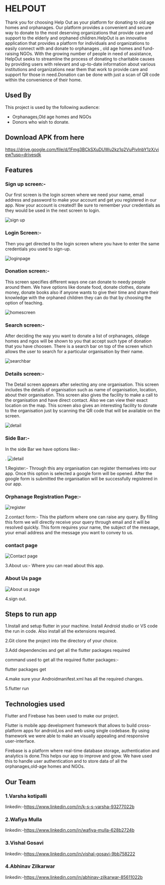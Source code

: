 
# HELPOUT 

Thank you for choosing Help Out as your platform for donating to old age homes and orphanages. Our platform provides a convenient and secure way to donate to the most deserving organizations that provide care and support to the elderly and orphaned children.HelpOut is an innovative application that provides a platform for individuals and organizations to easily connect with and donate to orphanages , old age homes and fund-raising NGOs. With the growing number of people in need of assistance, HelpOut seeks to streamline the process of donating to charitable causes by providing users with relevant and up-to-date information about various institutions and organizations near them that work to provide care and support for those in need.Donation can be done with just a scan of QR code within the convenience of their home.


## Used By

This project is used by the following audience:

- Orphanages,Old age homes and NGOs
- Donors who wish to donate.


## Download APK from here
https://drive.google.com/file/d/1Fmg3BCkSXuDUWu2kz1q2VuPivInbY1zX/view?usp=drivesdk
## Features

 ### Sign up screen:- 
Our first screen is the login screen  where we need your name, email address and password to make your account and get you registered in our app. Now your account is created!! Be sure to remember your credentials as they would be used in the next screen to login.

![sign up](help_out/assets/images/signuppage.jpg)

### Login Screen:-
Then you get directed to the login screen where you have to enter the same credentials you used to sign-up.

![loginpage](help_out/assets/images/loginpage.png)

### Donation screen:-
This screen specifies different ways one can donate to needy people around them. 
We have options like donate food, donate clothes, donate money, donate  books also if anyone wants to give their time and share their knowledge with the orphaned children they can do that by choosing the option of teaching.

![homescreen](help_out/assets/images/home.png)

### Search screen:-
After deciding the way you want to donate a list of orphanages, oldage homes and ngos will be shown to you that accept such type of donation that you have choosen. There is a search bar on top of the screen which allows the user to search for a particular organisation by their name. 

![searchbar](help_out/assets/images/searchbar.jpg)





### Details screen:-
The Detail screen appears after selecting any one organisation. This screen includes the details of organisation such as name of organisation, location, about their organisation. This screen also gives the facility to make a call to the organisation and have direct contact. Also we can view their exact location on the map. 
This screen also gives an interesting facility to donate to the organisation just by scanning the QR code that will be available on the screen. 


![detail](help_out/assets/images/detailscreen.jpg)


### Side Bar:-




In the side Bar we have options like:-

.
![detail](help_out/assets/images/sidebar.jpg)

 1.Register:- Through this any organisation can register themselves into our app. Once this option is selected a google form will be opened. After the google form is submitted the organisation will be successfully registered in our app. 
### Orphanage Registration Page:-
![register](help_out/assets/images/register.png)


2.contact form:- This the platform where one can raise any query. By filling this form we will directly receive your query through email and it will be resolved quickly. This form requires your name, the subject of the message, your email address and the message you want to convey to us.

### contact page
![Contact page](help_out/assets/images/contactform.jpg)


3.About us:- Where you can read about this app.


### About Us page
![About us page](help_out/assets/images/aboutus.jpg)

4.sign out.


## Steps to run app

1.Install and setup flutter in your machine. Install Android studio or VS code the run in code. Also install all the extensions required. 

2.Git clone the project into the directory of your choice.

3.Add dependencies and get all the flutter packages required 

command used to get all the required flutter packages:-

 flutter packages get 

4.make sure your Androidmanifest.xml has all the required changes.

5.flutter run
## Technologies used
Flutter and Firebase has been used to make our project. 

Flutter is mobile app development framework that allows to build cross-platform apps for android,ios and web using single codebase. By using framework we were able to make an visually appealing and responsive user-interface.

Firebase is a platform where real-time database storage, authentication and analytics is done.This helps our app to improve and grow. We have used this to handle user authentication and to store data of all the orphanages,old-age homes and NGOs.
## Our Team

### 1.Varsha kotipalli
linkedin:-https://www.linkedin.com/in/k-s-s-varsha-93277022b
### 2.Wafiya Mulla
linkedin:-https://www.linkedin.com/in/wafiya-mulla-628b2724b
### 3.Vishal Gosavi
linkedin:-https://www.linkedin.com/in/vishal-gosavi-9bb758222
### 4.Abhinav Zilkarwar
linkedin:-https://www.linkedin.com/in/abhinav-zilkarwar-85611022b

